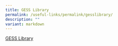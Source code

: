 ```yaml
---
title: GESS Library
permalink: /useful-links/permalink/gesslibrary/
description: ""
variant: markdown
---
```

[GESS Library](https://schoolibrary.moe.edu.sg/ganengseng/cgi-bin/spydus.exe/MSGTRN/WPAC/HOME)
